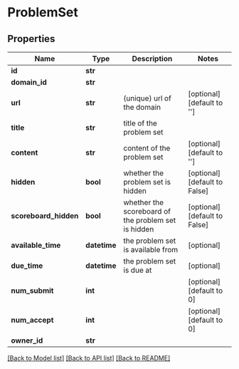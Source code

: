 # ProblemSet

## Properties
Name | Type | Description | Notes
------------ | ------------- | ------------- | -------------
**id** | **str** |  | 
**domain_id** | **str** |  | 
**url** | **str** | (unique) url of the domain | [optional] [default to '']
**title** | **str** | title of the problem set | 
**content** | **str** | content of the problem set | [optional] [default to '']
**hidden** | **bool** | whether the problem set is hidden | [optional] [default to False]
**scoreboard_hidden** | **bool** | whether the scoreboard of the problem set is hidden | [optional] [default to False]
**available_time** | **datetime** | the problem set is available from | [optional] 
**due_time** | **datetime** | the problem set is due at | [optional] 
**num_submit** | **int** |  | [optional] [default to 0]
**num_accept** | **int** |  | [optional] [default to 0]
**owner_id** | **str** |  | 

[[Back to Model list]](../README.md#documentation-for-models) [[Back to API list]](../README.md#documentation-for-api-endpoints) [[Back to README]](../README.md)

